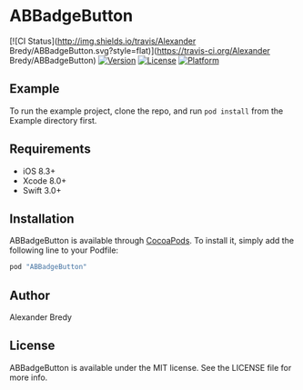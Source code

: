 # ABBadgeButton

[![CI Status](http://img.shields.io/travis/Alexander Bredy/ABBadgeButton.svg?style=flat)](https://travis-ci.org/Alexander Bredy/ABBadgeButton)
[![Version](https://img.shields.io/cocoapods/v/ABBadgeButton.svg?style=flat)](http://cocoapods.org/pods/ABBadgeButton)
[![License](https://img.shields.io/cocoapods/l/ABBadgeButton.svg?style=flat)](http://cocoapods.org/pods/ABBadgeButton)
[![Platform](https://img.shields.io/cocoapods/p/ABBadgeButton.svg?style=flat)](http://cocoapods.org/pods/ABBadgeButton)

## Example

To run the example project, clone the repo, and run `pod install` from the Example directory first.

## Requirements

- iOS 8.3+
- Xcode 8.0+
- Swift 3.0+

## Installation

ABBadgeButton is available through [CocoaPods](http://cocoapods.org). To install
it, simply add the following line to your Podfile:

```ruby
pod "ABBadgeButton"
```

## Author

Alexander Bredy

## License

ABBadgeButton is available under the MIT license. See the LICENSE file for more info.
